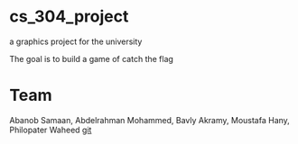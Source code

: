 # cs_304_project
a graphics project for the university

The goal is to build a game of catch the flag
# Team
Abanob Samaan,
Abdelrahman Mohammed,
Bavly Akramy,
Moustafa Hany,
Philopater Waheed [git](https://github.com/philopaterwaheed)

